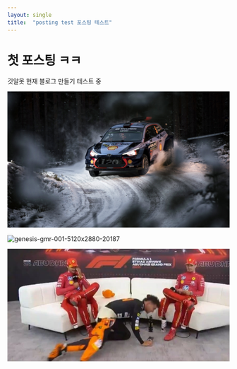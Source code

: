 ```yaml
---
layout: single
title:  "posting test 포스팅 테스트"
---
```


# 첫 포스팅 ㅋㅋ

깃알못 현재 블로그 만들기 테스트 중

![winter-auto-snow-sport-wallpaper-1fa1e98c92d7b5a41dbe0ce70e915e8f](../images/2025-01-09-first/winter-auto-snow-sport-wallpaper-1fa1e98c92d7b5a41dbe0ce70e915e8f-1740034174286-4.jpg)

![genesis-gmr-001-5120x2880-20187](../images/2025-01-09-first/genesis-gmr-001-5120x2880-20187-1740034256012-6.jpg)

![KakaoTalk_20250219_142805989](../images/2025-01-09-first/KakaoTalk_20250219_142805989-1740034264542-8.jpg)
